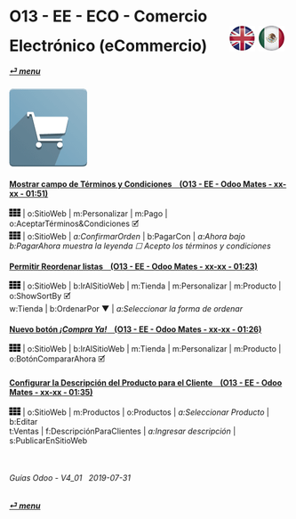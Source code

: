 # O13 - EE - ECO - Comercio Electrónico (eCommercio) &nbsp;&nbsp;&nbsp;&nbsp; [![en-uk](/doc/img/en-uk_flag_button_small.png)](/en-uk/o13/ee/eco/en-uk-o13-ee-eco-ecommerce-guides.md) [ ![es-mx](/doc/img/es-mx_flag_button_small.png)](/es-mx/o13/ee/eco/es-mx-o13-ee-eco-ecommerce-guides.md)
#### [_&#x23CE; menu_](/es-mx/o13/ee/es-mx-o13-ee-guides-menu.md)
### ![eco](/doc/img/website_sale.png)

#### [Mostrar campo de Términos y Condiciones &nbsp;&nbsp; (O13 - EE - Odoo Mates - xx-xx - 01:51)](https://youtube.com/embed/KntH3ZHd9dE?autoplay=1&start=0&end=0&rel=0)  
![apps](/doc/img/apps.png) | o:SitioWeb | m:Personalizar | m:Pago | o:AceptarTérminos&Condiciones &#x1F5F9;  
![apps](/doc/img/apps.png) | o:SitioWeb | _a:ConfirmarOrden_ | b:PagarCon | _a:Ahora bajo b:PagarAhora muestra la leyenda &#x2610; Acepto los términos y condiciones_  

#### [Permitir Reordenar listas &nbsp;&nbsp; (O13 - EE - Odoo Mates - xx-xx - 01:23)](https://youtube.com/embed/Oe5zPbHGdjk?autoplay=1&start=0&end=0&rel=0)  
![apps](/doc/img/apps.png) | o:SitioWeb | b:IrAlSitioWeb | m:Tienda | m:Personalizar | m:Producto | o:ShowSortBy &#x1F5F9;  
w:Tienda | b:OrdenarPor &#x25BC; | _a:Seleccionar la forma de ordenar_  

#### [Nuevo botón _¡Compra Ya!_ &nbsp;&nbsp; (O13 - EE - Odoo Mates - xx-xx - 01:26)](https://youtube.com/embed/xrxmrFQLkmw?autoplay=1&start=0&end=0&rel=0)  
![apps](/doc/img/apps.png) | o:SitioWeb | b:IrAlSitioWeb | m:Tienda | m:Personalizar | m:Producto | o:BotónCompararAhora &#x1F5F9;  

#### [Configurar la Descripción del Producto para el Cliente &nbsp;&nbsp; (O13 - EE - Odoo Mates - xx-xx - 01:35)](https://youtube.com/embed/tWvaAXw_DJ8?autoplay=1&start=0&end=0&rel=0)  
![apps](/doc/img/apps.png) | o:SitioWeb | m:Productos | o:Productos | _a:Seleccionar Producto_ | b:Editar  
t:Ventas | f:DescripciónParaClientes | _a:Ingresar descripción_ | s:PublicarEnSitioWeb  

<br>

###### Guías Odoo - V4_01 &nbsp; 2019-07-31  
**[_&#x23CE; menu_](/es-mx/o13/ee/es-mx-o13-ee-guides-menu.md)**
